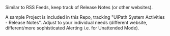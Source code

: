Similar to RSS Feeds, keep track of Release Notes (or other websites).

A sample Project is included in this Repo, tracking "UiPath System Activities - Release Notes".
Adjust to your individual needs (different website, different/more sophisticated Alerting i.e. for Unattended Mode). 
